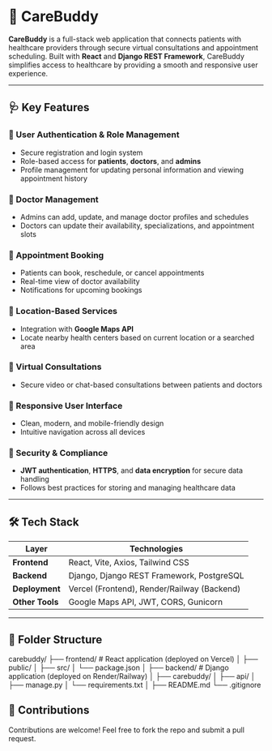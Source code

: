 # 💙 CareBuddy

**CareBuddy** is a full-stack web application that connects patients with healthcare providers through secure virtual consultations and appointment scheduling. Built with **React** and **Django REST Framework**, CareBuddy simplifies access to healthcare by providing a smooth and responsive user experience.

---

## 🩺 Key Features

### 🔐 User Authentication & Role Management
- Secure registration and login system
- Role-based access for **patients**, **doctors**, and **admins**
- Profile management for updating personal information and viewing appointment history

### 🩻 Doctor Management
- Admins can add, update, and manage doctor profiles and schedules
- Doctors can update their availability, specializations, and appointment slots

### 📆 Appointment Booking
- Patients can book, reschedule, or cancel appointments
- Real-time view of doctor availability
- Notifications for upcoming bookings

### 📍 Location-Based Services
- Integration with **Google Maps API**
- Locate nearby health centers based on current location or a searched area

### 💬 Virtual Consultations
- Secure video or chat-based consultations between patients and doctors

### 📱 Responsive User Interface
- Clean, modern, and mobile-friendly design
- Intuitive navigation across all devices

### 🔐 Security & Compliance
- **JWT authentication**, **HTTPS**, and **data encryption** for secure data handling
- Follows best practices for storing and managing healthcare data

---

## 🛠 Tech Stack

| Layer         | Technologies                                   |
|---------------|------------------------------------------------|
| **Frontend**  | React, Vite, Axios, Tailwind CSS               |
| **Backend**   | Django, Django REST Framework, PostgreSQL      |
| **Deployment**| Vercel (Frontend), Render/Railway (Backend)    |
| **Other Tools** | Google Maps API, JWT, CORS, Gunicorn         |

---

## 📁 Folder Structure
carebuddy/ ├── frontend/ # React application (deployed on Vercel) │ ├── public/ │ ├── src/ │ └── package.json │ ├── backend/ # Django application (deployed on Render/Railway) │ ├── carebuddy/ │ ├── api/ │ ├── manage.py │ └── requirements.txt │ ├── README.md └── .gitignore

## 🤝 Contributions

Contributions are welcome! Feel free to fork the repo and submit a pull request.


